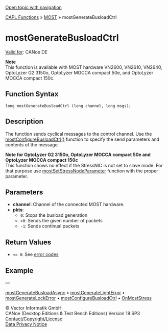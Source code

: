 [Open topic with navigation](../../../../../CANoeDEFamily.htm#Topics/CAPLFunctions/MOST/Functions/CAPLfunctionMOSTGenerateBusloadCtrl.md)

[CAPL Functions](../../CAPLfunctions.md) » [MOST](../CAPLfunctionsMOSTOverview.md) » mostGenerateBusloadCtrl

# mostGenerateBusloadCtrl

[Valid for](../../../Shared/FeatureAvailability.md): CANoe DE

**Note**  
This function is available with MOST hardware VN2600, VN2610, VN2640, OptoLyzer G2 3150o, OptoLyzer MOCCA compact 50e, and OptoLyzer MOCCA compact 150c.

## Function Syntax

```plaintext
long mostGenerateBusloadCtrl (long channel, long msgs);
```

## Description

The function sends cyclical messages to the control channel. Use the [mostConfigureBusloadCtrl()](CAPLfunctionMOSTConfigureBusloadCtrl.md) function to specify the send parameters and contents of the message.

**Note for OptoLyzer G2 3150o, OptoLyzer MOCCA compact 50e and OptoLyzer MOCCA compact 150c**  
This function shows no effect if the StressNIC is not set to slave mode. For that purpose use [mostSetStressNodeParameter](CAPLfunctionMOSTSetGetStressNodeParameter.md) function with the proper parameter.

## Parameters

- **channel**: Channel of the connected MOST hardware.
- **pkts**:
  - `0`: Stops the busload generation
  - `>0`: Sends the given number of packets
  - `-1`: Sends continual packets

## Return Values

- `<= 0`: See [error codes](../CAPLfunctionsMOSTErrorCodes.md)

## Example

—

[mostGenerateBusloadAsync](CAPLfunctionMOSTGenerateBusloadAsync.md) • [mostGenerateLightError](CAPLfunctionMOSTGenerateLightError.md) • [mostGenerateLockError](CAPLfunctionMOSTGenerateLockError.md) • [mostConfigureBusloadCtrl](CAPLfunctionMOSTConfigureBusloadCtrl.md) • [OnMostStress](../EventProcedures/CAPLfunctionOnMOSTStress.md)

© Vector Informatik GmbH  
CANoe (Desktop Editions & Test Bench Editions) Version 18 SP3  
[Contact/Copyright/License](../../../Shared/ContactCopyrightLicense.md)  
[Data Privacy Notice](https://www.vector.com/int/en/company/get-info/privacy-policy/)